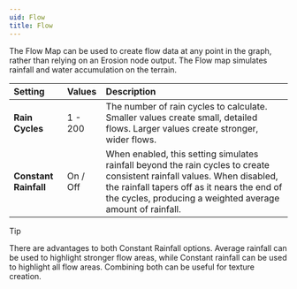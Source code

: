 ```yaml
---
uid: Flow
title: Flow
---
```


The Flow Map can be used to create flow data at any point in the graph, rather than relying on an Erosion node output. The Flow map simulates rainfall and water accumulation on the terrain.

| Setting               | Values   | Description                                                                                                                                                                                                                   |
| :-------------------- | :------- | :---------------------------------------------------------------------------------------------------------------------------------------------------------------------------------------------------------------------------- |
| **Rain Cycles**       | 1 - 200  | The number of rain cycles to calculate. Smaller values create small, detailed flows. Larger values create stronger, wider flows.                                                                                        |
| **Constant Rainfall** | On / Off | When enabled, this setting simulates rainfall beyond the rain cycles to create consistent rainfall values. When disabled, the rainfall tapers off as it nears the end of the cycles, producing a weighted average amount of rainfall. |


> [!TIP] 
> There are advantages to both Constant Rainfall options. Average rainfall can be used to highlight stronger flow areas, while Constant rainfall can be used to highlight all flow areas. Combining both can be useful for texture creation.






